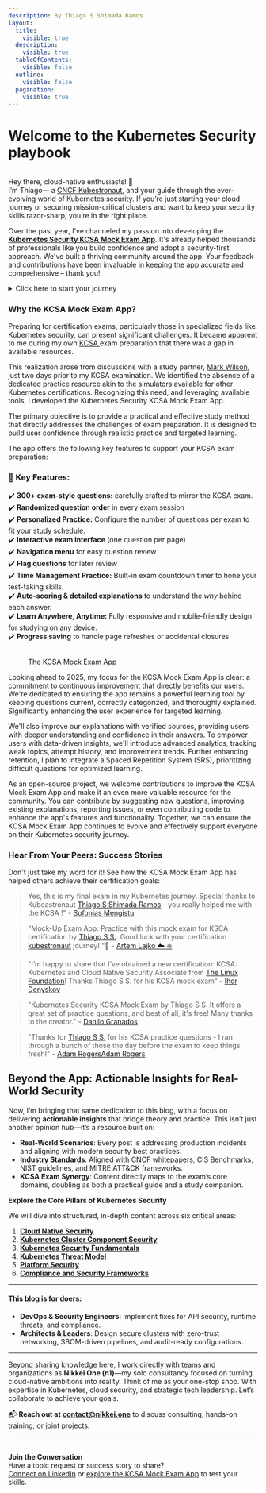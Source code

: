 ```yaml
---
description: By Thiago S Shimada Ramos
layout:
  title:
    visible: true
  description:
    visible: true
  tableOfContents:
    visible: false
  outline:
    visible: false
  pagination:
    visible: true
---
```


# Welcome to the Kubernetes Security playbook

<figure><img src=".gitbook/assets/cloud-native security.png" alt=""><figcaption></figcaption></figure>

Hey there, cloud-native enthusiasts! 👋\
I’m Thiago— a [CNCF Kubestronaut](https://www.cncf.io/training/kubestronaut/?p=thiago-sinji-shimada-ramos), and your guide through the ever-evolving world of Kubernetes security. If you’re just starting your cloud journey or securing mission-critical clusters and want to keep your security skills razor-sharp, you’re in the right place.

Over the past year, I’ve channeled my passion into developing the [**Kubernetes Security KCSA Mock Exam App**](https://github.com/thiago4go/kubernetes-security-kcsa-mock/). It's already helped thousands of professionals like you build confidence and adopt a security-first approach. We've built a thriving community around the app. Your feedback and contributions have been invaluable in keeping the app accurate and comprehensive – thank you!

<details>

<summary>Click here to start your journey</summary>

* [**Cloud Native Security**](broken-reference)
* [**Kubernetes Cluster Component Security**](broken-reference)

- [**Kubernetes Security Fundamentals**](broken-reference)

* [**Kubernetes Threat Model**](broken-reference)

- [**Platform Security**](broken-reference)

* [**Compliance and Security Frameworks**](broken-reference)

</details>

### Why the KCSA Mock Exam App?

Preparing for certification exams, particularly those in specialized fields like Kubernetes security, can present significant challenges. It became apparent to me during my own [KCSA ](https://training.linuxfoundation.org/certification/kubernetes-and-cloud-native-security-associate-kcsa/)exam preparation that there was a gap in available resources.

This realization arose from discussions with a study partner, [Mark Wilson](https://www.linkedin.com/in/m2w/), just two days prior to my KCSA examination. We identified the absence of a dedicated practice resource akin to the simulators available for other Kubernetes certifications. Recognizing this need, and leveraging available tools, I developed the Kubernetes Security KCSA Mock Exam App.

The primary objective is to provide a practical and effective study method that directly addresses the challenges of exam preparation. It is designed to build user confidence through realistic practice and targeted learning.

The app offers the following key features to support your KCSA exam preparation:

### **📌 Key Features:**

✔️ **300+ exam-style questions:** carefully crafted to mirror the KCSA exam.\
✔️ **Randomized question order** in every exam session\
✔️ **Personalized Practice:** Configure the number of questions per exam to fit your study schedule.\
✔️ **Interactive exam interface** (one question per page)\
✔️ **Navigation menu** for easy question review\
✔️ **Flag questions** for later review\
✔️ **Time Management Practice:** Built-in exam countdown timer to hone your test-taking skills.\
✔️ **Auto-scoring & detailed explanations** to understand the _why_ behind each answer.\
✔️ **Learn Anywhere, Anytime:** Fully responsive and mobile-friendly design for studying on any device.\
✔️ **Progress saving** to handle page refreshes or accidental closures

<figure><img src=".gitbook/assets/image (2).png" alt=""><figcaption><p>The KCSA Mock Exam App</p></figcaption></figure>

Looking ahead to 2025, my focus for the KCSA Mock Exam App is clear: a commitment to continuous improvement that directly benefits our users. We're dedicated to ensuring the app remains a powerful learning tool by keeping questions current, correctly categorized, and thoroughly explained. Significantly enhancing the user experience for targeted learning.&#x20;

We'll also improve our explanations with verified sources, providing users with deeper understanding and confidence in their answers. To empower users with data-driven insights, we'll introduce advanced analytics, tracking weak topics, attempt history, and improvement trends. Further enhancing retention, I plan to integrate a Spaced Repetition System (SRS), prioritizing difficult questions for optimized learning.&#x20;

As an open-source project, we welcome contributions to improve the KCSA Mock Exam App and make it an even more valuable resource for the community.  You can contribute by suggesting new questions, improving existing explanations, reporting issues, or even contributing code to enhance the app's features and functionality. Together, we can ensure the KCSA Mock Exam App continues to evolve and effectively support everyone on their Kubernetes security journey.

### Hear From Your Peers: Success Stories

Don't just take my word for it! See how the KCSA Mock Exam App has helped others achieve their certification goals:

> Yes, this is my final exam in my Kubernetes journey. Special thanks to Kubeastronaut [Thiago S Shimada Ramos](https://www.linkedin.com/in/thiago4go?trk=public_post_embed-text) - you really helped me with the KCSA !" - [Sofonias Mengistu ](https://www.linkedin.com/in/sofonias-mengistu-b5394179?trk=public_post_embed_feed-actor-name)

> "Mock-Up Exam App: Practice with this mock exam for KSCA certification by [Thiago S S.](https://www.linkedin.com/in/thiago4go?trk=public_post_embed-text). Good luck with your certification [kubestronaut](https://www.linkedin.com/company/kubestrong?trk=public_post_embed-text) journey! "🚀 - [Artem Lajko ☁️ ⎈ ](https://www.linkedin.com/in/lajko?trk=public_post_embed_feed-actor-name)

> "I’m happy to share that I’ve obtained a new certification: KCSA: Kubernetes and Cloud Native Security Associate from [The Linux Foundation](https://www.linkedin.com/company/the-linux-foundation?trk=public_post_embed-text)! Thanks Thiago S S. for his KCSA mock exam" - [Ihor Denyskov](https://www.linkedin.com/in/ihordenyskov?trk=public_post_embed_feed-actor-name)

> "Kubernetes Security KCSA Mock Exam by Thiago S S. It offers a great set of practice questions, and best of all, it's free! Many thanks to the creator." - [Danilo Granados ](https://www.linkedin.com/in/danilo-granados?trk=public_post_embed_feed-actor-name)

> "Thanks for [Thiago S S.](https://www.linkedin.com/in/thiago4go/) for his KCSA practice questions - I ran through a bunch of those the day before the exam to keep things fresh!" - [Adam RogersAdam Rogers](https://www.linkedin.com/in/adam-rogers-098466258?miniProfileUrn=urn%3Ali%3Afsd_profile%3AACoAAD9tfvQBS8npzVWDmbBP9mdCqqY0QsLBMtg)

## Beyond the App: Actionable Insights for Real-World Security

Now, I’m bringing that same dedication to this blog, with a focus on delivering **actionable insights** that bridge theory and practice. This isn’t just another opinion hub—it’s a resource built on:

* **Real-World Scenarios**: Every post is addressing production incidents and aligning with modern security best practices.
* **Industry Standards**: Aligned with CNCF whitepapers, CIS Benchmarks, NIST guidelines, and MITRE ATT\&CK frameworks.
* **KCSA Exam Synergy**: Content directly maps to the exam’s core domains, doubling as both a practical guide and a study companion.

**Explore the Core Pillars of Kubernetes Security**

We will dive into structured, in-depth content across six critical areas:

1. [**Cloud Native Security**](broken-reference)
2. [**Kubernetes Cluster Component Security**](broken-reference)
3. [**Kubernetes Security Fundamentals**](broken-reference)
4. [**Kubernetes Threat Model**](broken-reference)
5. [**Platform Security**](broken-reference)
6. [**Compliance and Security Frameworks**](broken-reference)

***

#### This blog is for **doers**:

* **DevOps & Security Engineers**: Implement fixes for API security, runtime threats, and compliance.
* **Architects & Leaders**: Design secure clusters with zero-trust networking, SBOM-driven pipelines, and audit-ready configurations.

***

Beyond sharing knowledge here, I work directly with teams and organizations as **Nikkei One (n1)**—my solo consultancy focused on turning cloud-native ambitions into reality. Think of me as your one-stop shop. With expertise in Kubernetes, cloud security, and strategic tech leadership. Let’s collaborate to achieve your goals.

📬 **Reach out at** [**contact@nikkei.one**](mailto:contact@nikkei.one) to discuss consulting, hands-on training, or joint projects.

***

\
**Join the Conversation**\
Have a topic request or success story to share?\
[Connect on LinkedIn](https://www.linkedin.com/in/thiago4go/) or [explore the KCSA Mock Exam App](https://kubernetes-security-kcsa-mock.vercel.app/) to test your skills.

